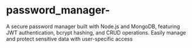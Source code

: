 # password_manager-
A secure password manager built with Node.js and MongoDB, featuring JWT authentication, bcrypt hashing, and CRUD operations. Easily manage and protect sensitive data with user-specific access
